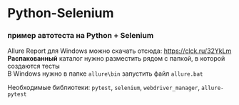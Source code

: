 # Python-Selenium
### пример автотеста на Python + Selenium

Allure Report для Windows можно скачать отсюда: https://clck.ru/32YkLm  
**Распакованный** каталог нужно разместить рядом с папкой, в которой создаются тесты  
В Windows нужно в папке `allure\bin` запустить файл `allure.bat`  

Необходимые библиотеки: `pytest`, `selenium`, `webdriver_manager`, `allure-pytest`  
